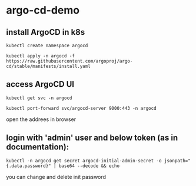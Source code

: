 # argo-cd-demo
## install ArgoCD in k8s
`kubectl create namespace argocd`

`kubectl apply -n argocd -f https://raw.githubusercontent.com/argoproj/argo-cd/stable/manifests/install.yaml`

## access ArgoCD UI
`kubectl get svc -n argocd`

`kubectl port-forward svc/argocd-server 9000:443 -n argocd`

open the addrees in browser

## login with 'admin' user and below token (as in documentation):
`kubectl -n argocd get secret argocd-initial-admin-secret -o jsonpath="{.data.password}" | base64 --decode && echo`

you can change and delete init password

